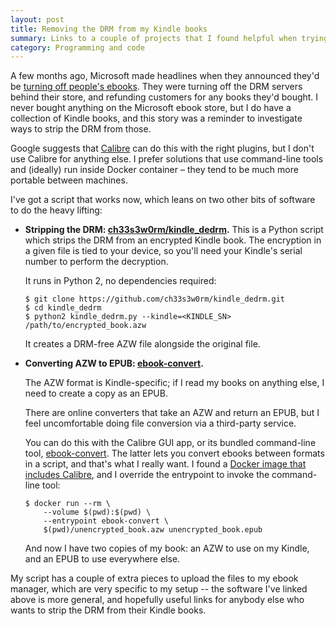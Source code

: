 ```yaml
---
layout: post
title: Removing the DRM from my Kindle books
summary: Links to a couple of projects that I found helpful when trying to strip the DRM from my Kindle books.
category: Programming and code
---
```


A few months ago, Microsoft made headlines when they announced they'd be [turning off people's ebooks][microsoft].
They were turning off the DRM servers behind their store, and refunding customers for any books they'd bought.
I never bought anything on the Microsoft ebook store, but I do have a collection of Kindle books, and this story was a reminder to investigate ways to strip the DRM from those.

Google suggests that [Calibre][calibre] can do this with the right plugins, but I don't use Calibre for anything else.
I prefer solutions that use command-line tools and (ideally) run inside Docker container – they tend to be much more portable between machines.

I've got a script that works now, which leans on two other bits of software to do the heavy lifting:

*   **Stripping the DRM: [ch33s3w0rm/kindle_dedrm](https://github.com/ch33s3w0rm/kindle_dedrm).**
    This is a Python script which strips the DRM from an encrypted Kindle book.
    The encryption in a given file is tied to your device, so you'll need your Kindle's serial number to perform the decryption.

    It runs in Python 2, no dependencies required:

    ```console
    $ git clone https://github.com/ch33s3w0rm/kindle_dedrm.git
    $ cd kindle_dedrm
    $ python2 kindle_dedrm.py --kindle=<KINDLE_SN> /path/to/encrypted_book.azw
    ```

    It creates a DRM-free AZW file alongside the original file.

*   **Converting AZW to EPUB: [ebook-convert].**

    The AZW format is Kindle-specific; if I read my books on anything else, I need to create a copy as an EPUB.

    There are online converters that take an AZW and return an EPUB, but I feel uncomfortable doing file conversion via a third-party service.

    You can do this with the Calibre GUI app, or its bundled command-line tool, [ebook-convert].
    The latter lets you convert ebooks between formats in a script, and that's what I really want.
    I found a [Docker image that includes Calibre][docker], and I override the entrypoint to invoke the command-line tool:

    ```console
    $ docker run --rm \
        --volume $(pwd):$(pwd) \
        --entrypoint ebook-convert \
        $(pwd)/unencrypted_book.azw unencrypted_book.epub
    ```

    And now I have two copies of my book: an AZW to use on my Kindle, and an EPUB to use everywhere else.

My script has a couple of extra pieces to upload the files to my ebook manager, which are very specific to my setup -- the software I've linked above is more general, and hopefully useful links for anybody else who wants to strip the DRM from their Kindle books.

[microsoft]: https://www.theverge.com/2019/4/2/18292177/microsoft-ebooks-refund-stops-selling-digital-books-store
[calibre]: https://calibre-ebook.com/
[ebook-convert]: http://manpages.ubuntu.com/manpages/bionic/man1/ebook-convert.1.html
[docker]: https://hub.docker.com/r/regueiro/calibre-server
